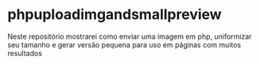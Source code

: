 # phpuploadimgandsmallpreview
Neste repositório mostrarei como enviar uma imagem em php, uniformizar seu tamanho e gerar versão pequena para uso em páginas com muitos resultados
